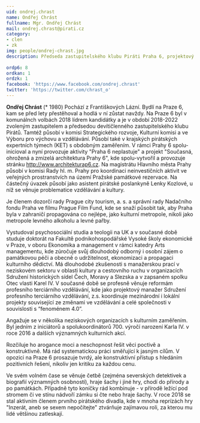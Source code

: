 ```yaml
---
uid: ondrej.chrast
name: Ondřej Chrást
fullname: Mgr. Ondřej Chrást
mail: ondrej.chrast@pirati.cz
category: 
- clen
- zk
img: people/ondrej-chrast.jpg
description: Předseda zastupitelského klubu Piráti Praha 6, projektový manažer v oblasti kultury a vzdělávání
  
ordp6: 8
ordkan: 1
ordzk: 1
facebook: 'https://www.facebook.com/ondrej.chrast'
twitter: 'https://twitter.com/chrast_o'
---
```

**Ondřej Chrást** (* 1980) Pochází z Františkových Lázní. Bydlí na Praze 6, kam se před lety přestěhoval a hodlá v ní zůstat navždy. Na Praze 6 byl v komunálnch volbách 2018 lídrem kandidátky a je v období 2018-2022 zvoleným zastupitelem a předsedou devítičlenného zastupitelského klubu Pirátů. Tamtéž působí v komisi Strategického rozvoje, Kulturní komisi a ve Výboru pro výchovu a vzdělávání. Působí také v krajských pirátských expertních týmech (KET) s obdobným zaměřením. V rámci Prahy 6 spolu-inicioval a nyní provozuje aktivity "Praha 6 neplastuje" a projekt "Současná, ohrožená a zmizelá architektura Prahy 6", kde spolu-vytvořil a provozuje stránku http://www.architekturap6.cz. Na magistrátu Hlavního města Prahy působí v komisi Rady hl. m. Prahy pro koordinaci neinvestičních aktivit ve veřejných prostranstvích na území Pražské památkové rezervace. Na částečný úvazek působí jako asistent pirátské poslankyně Lenky Kozlové, u níž se věnuje problematice vzdělávání a kultury. 

Je členem dozorčí rady Prague city tourism, a. s. a správní rady Nadačního fondu Praha ve filmu Prague Film Fund, kde se snaží působit tak, aby Praha byla v zahraničí propagována co nejlépe, jako kulturní metropole, nikoli jako metropole levného alkoholu a levné pařby. 

Vystudoval psychosociální studia a teologii na UK a v současné době studuje doktorát na Fakultě podnikohospodářské Vysoké školy ekonomické v Praze, v oboru Ekonomika a management v rámci katedry Arts managementu, kde zúročuje svůj dlouhodobý odborný i osobní zájem o památkovou péči a obecně o udržitelnost, ekonomizaci a propagaci kulturního dědictví. Má dlouhodobé zkušenosti s manažerskou prací v neziskovém sektoru v oblasti kultury a cestovního ruchu v organizacích Sdružení historických sídel Čech, Moravy a Slezska a v zapsaném spolku Otec vlasti Karel IV. V současné době se profesně věnuje reformám profesního terciárního vzdělávání, kde jako projektový manažer Sdružení profesního terciárního vzdělávání, z.s. koordinuje mezinárodní i lokální projekty související ze změnami ve vzdělávání a celé společnosti v souvislosti s “fenoménem 4.0”.

Angažuje se v několika neziskových organizacích s kulturním zaměřením. Byl jedním z iniciátorů a spolukoordinátorů 700. výročí narození Karla IV. v roce 2016 a dalších významných kulturních akcí.  

Rozčiluje ho arogance moci a neschopnost řešit věci poctivě a konstruktivně. Má rád systematickou práci směřující k jasným cílům. V opozici na Praze 6 prosazuje tvrdý, ale konstruktivní přístup s hledáním pozitivních řešení, nikoliv jen kritiku za každou cenu. 

Ve svém volném čase se věnuje četbě (zejména severských detektivek a biografií významných osobností), hraje šachy i jiné hry, chodí do přírody a po památkách. Případně tyto koníčky rád kombinuje - v přírodě ležící pod stromem či ve stínu nádvoří zámku si čte nebo hraje šachy. V roce 2018 se stal aktivním členem prvního pirátského divadla, kde v mnoha reprízách hry "Inzerát, aneb se sexem nepočítejte" ztvárňuje zajímavou roli, za kterou mu lidé většinou zatleskají. 
